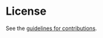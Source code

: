 # License

See the
[guidelines for contributions](https://github.com/core-wg/oscore-key-limits/blob/main/CONTRIBUTING.md).
